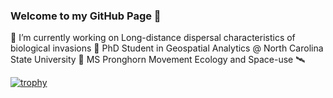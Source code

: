 ### Welcome to my GitHub Page 👋

<!--
**oconnell9/oconnell9** is a ✨ _special_ ✨ repository because its `README.md` (this file) appears on your GitHub profile.

Here are some ideas to get you started:

🔭 I’m currently working on ...
🌱 I’m currently learning ...

--> 

🔭 I’m currently working on Long-distance dispersal characteristics of biological invasions
🌱 PhD Student in Geospatial Analytics @ North Carolina State University
🦌 MS Pronghorn Movement Ecology and Space-use
🛰


[![trophy](https://github-profile-trophy.vercel.app/?username=oconnell9&title=MultipleLangTrophy)](https://github.com/ryo-ma/github-profile-trophy)


